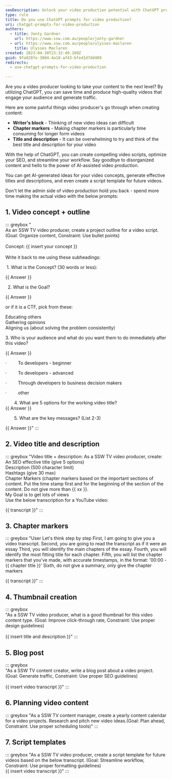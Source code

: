 ```yaml
---
seoDescription: Unlock your video production potential with ChatGPT prompts! Generate scripts, optimize SEO, and streamline workflows effortlessly.
type: rule
title: Do you use ChatGPT prompts for video production?
uri: chatgpt-prompts-for-video-production
authors:
  - title: Jonty Gardner
    url: https://www.ssw.com.au/people/jonty-gardner
  - url: https://www.ssw.com.au/people/ulysses-maclaren
    title: Ulysses Maclaren
created: 2023-04-30T23:32:49.109Z
guid: 9fa828fe-3004-4a18-af43-bfed1d7dd489
redirects:
  - use-chatgpt-prompts-for-video-production
    
---
```


Are you a video producer looking to take your content to the next level? By utilizing ChatGPT, you can save time and produce high-quality videos that engage your audience and generate traffic.

<!--endintro-->

Here are some painful things video producer's go through when creating content:

* **Writer's block** - Thinking of new video ideas can difficult
* **Chapter markers** - Making chapter markers is particularly time consuming for longer form videos
* **Title and description** - It can be overwhelming to try and think of the best title and description for your video

With the help of ChatGPT, you can create compelling video scripts, optimize your SEO, and streamline your workflow. Say goodbye to disorganized content and hello to the power of AI-assisted video production.

You can get AI-generated ideas for your video concepts, generate effective titles and descriptions, and even create a script template for future videos.

Don't let the admin side of video production hold you back - spend more time making the actual video with the below prompts:

## 1. Video concept + outline

::: greybox
   "\
   As an SSW TV video producer, create a project outline for a video script. (Goal: Organize content, Constraint: Use bullet points)\
   \
   Concept: {{ insert your concept }} \
   \
   Write it back to me using these subheadings:

    1. What is the Concept? (30 words or less):

   {{ Answer }}

   2. What is the Goal?  

   {{ Answer }}

   or if it is a CTF, pick from these:

   Educating others \
   Gathering opinions \
   Aligning us (about solving the problem consistently)

   3. Who is your audience and what do you want them to do immediately after this video?

   {{ Answer }}

   ·         To developers - beginner

   ·         To developers - advanced

   ·         Through developers to business decision makers

   ·         other

          4. What are 5 options for the working video title?  \
   {{ Answer }}

          5. What are the key messages? (List 2-3)

   {{ Answer }}"
:::

## 2. Video title and description

::: greybox
   "Video title + description: As a SSW TV video producer, create:\
   An SEO effective title (give 5 options)\
   Description (500 character limit)\
   Hashtags (give 30 max)\
   Chapter Markers (chapter markers based on the important sections of content. Put the time stamp first and for the beginning of the section of the content. Do not give more than {{ xx }}.\
   My Goal is to get lots of views\
   Use the below transcription for a YouTube video:

   {{ transcript }}"
:::

## 3. Chapter markers

::: greybox
"User
Let's think step by step
First, I am going to give you a video transcript.
Second, you are going to read the transcript as if it were an essay
Third, you will identify the main chapters of the essay.
Fourth, you will identify the most fitting title for each chapter.
Fifth, you will list the chapter markers that you've made, with accurate timestamps, in the format: '00:00 - {{ chapter title }}'
Sixth, do not give a summary, only give the chapter markers

{{ transcript }}"
:::

## 4. Thumbnail creation

::: greybox  
   "As a SSW TV video producer, what is a good thumbnail for this video content type. (Goal: Improve click-through rate, Constraint: Use proper design guidelines)\
   \
   {{ insert title and description }}"
:::

## 5. Blog post
::: greybox  
   "As a SSW TV content creator, write a blog post about a video project. (Goal: Generate traffic, Constraint: Use proper SEO guidelines)\
   \
   {{ insert video transcript }}"
:::

## 6. Planning video content

::: greybox
   "As a SSW TV content manager, create a yearly content calendar for a video projects. Research and pitch new video ideas.(Goal: Plan ahead, Constraint: Use proper scheduling tools)"
:::

## 7. Script templates

::: greybox
   "As a SSW TV video producer, create a script template for future videos based on the below transcript. (Goal: Streamline workflow, Constraint: Use proper formatting guidelines)
   \
   {{ insert video transcript }}"
:::
